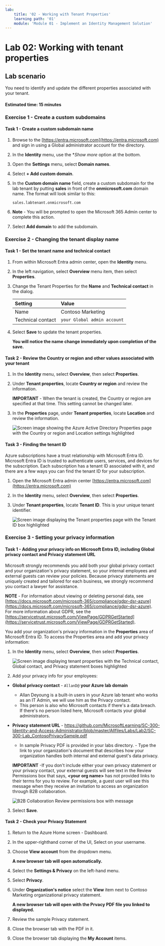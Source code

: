 ```yaml
---
lab:
    title: '02 - Working with Tenant Properties'
    learning path: '01'
    module: 'Module 01 - Implement an Identity Management Solution'
---
```


# Lab 02: Working with tenant properties

## Lab scenario

You need to identify and update the different properties associated with your tenant.

#### Estimated time: 15 minutes

### Exercise 1 - Create a custom subdomains 

#### Task 1 - Create a custom subdomain name

1. Browse to the [https://entra.microsoft.com](https://entra.microsoft.com) and sign in using a Global administrator account for the directory.

1. In the **Identity** menu, use the **Show more* option at the bottom.

1.  Open the **Settings** menu, select **Domain names**.

1. Select **+ Add custom domain**.

1. In the **Custom domain name** field, create a custom subdomain for the lab tenant by putting **sales** in front of the **onmicrosoft.com** domain name.  The format will look similar to this:

    ```
    sales.labtenant.onmicrosoft.com
    ```

1. **Note** - You will be prompted to open the Microsoft 365 Admin center to complete this action.

1. Select **Add domain** to add the subdomain.


### Exercise 2 - Changing the tenant display name

#### Task 1 - Set the tenant name and technical contact

1. From within Microsoft Entra admin center, open the **Identity** menu.

1. In the left navigation, select **Overview** menu item, then select **Properties**.

1. Change the Tenant Properties for the **Name** and **Technical contact** in the dialog.

    | **Setting** | **Value** |
    | :--- | :--- |
    | Name | Contoso Marketing |
    | Technical contact | `your Global admin account` |

1. Select **Save** to update the tenant properties.

   **You will notice the name change immediately upon completion of the save.**

#### Task 2 - Review the Country or region and other values associated with your tenant

1. In the **Identity** menu, select **Overview**, then select **Properties**.

2. Under **Tenant properties**, locate **Country or region** and review the information.

    **IMPORTANT** - When the tenant is created, the Country or region are specified at that time. This setting cannot be changed later.

3. In the **Properties** page, under **Tenant properties**, locate **Location** and review the information.

    ![Screen image showing the Azure Active Directory Properties page with the Country or region and Location settings highlighted](./media/azure-active-directory-properties-country-location.png)

#### Task 3 - Finding the tenant ID

Azure subscriptions have a trust relationship with Microsoft Entra ID. Microsoft Entra ID is trusted to authenticate users, services, and devices for the subscription. Each subscription has a tenant ID associated with it, and there are a few ways you can find the tenant ID for your subscription.

1. Open the Microsoft Entra admin center [https://entra.microsoft.com](https://entra.microsoft.com)

1. In the **Identity** menu, select **Overview**, then select **Properties**.

1. Under **Tenant properties**, locate **Tenant ID**. This is your unique tenant identifier.

    ![Screen image displaying the Tenant properties page with the Tenant ID box highlighted](./media/portal-tenant-id.png)

### Exercise 3 - Setting your privacy information

#### Task 1 - Adding your privacy info on Microsoft Entra ID, including Global privacy contact and Privacy statement URL

Microsoft strongly recommends you add both your global privacy contact and your organization's privacy statement, so your internal employees and external guests can review your policies. Because privacy statements are uniquely created and tailored for each business, we strongly recommend you contact a lawyer for assistance.

   **NOTE** - For information about viewing or deleting personal data, see [https://docs.microsoft.com/microsoft-365/compliance/gdpr-dsr-azure](https://docs.microsoft.com/microsoft-365/compliance/gdpr-dsr-azure). For more information about GDPR, see the [https://servicetrust.microsoft.com/ViewPage/GDPRGetStarted](https://servicetrust.microsoft.com/ViewPage/GDPRGetStarted).

You add your organization's privacy information in the **Properties** area of Microsoft Entra ID. To access the Properties area and add your privacy information:

1. In the **Identity** menu, select **Overview**, then select **Properties**.

    ![Screen image displaying tenant properties with the Technical contact, Global contact, and Privacy statement boxes highlighted](./media/properties-area.png)

2. Add your privacy info for your employees:

- **Global privacy contact** - `AllanD@` **your Azure lab domain**
     - Allan Deyoung is a built-in users in your Azure lab tenant who works as an IT Admin, we will use him as the Privacy contact.
     - This person is also who Microsoft contacts if there's a data breach. If there's no person listed here, Microsoft contacts your global administrators.

- **Privacy statement URL** -  <https://github.com/MicrosoftLearning/SC-300-Identity-and-Access-Administrator/blob/master/Allfiles/Labs/Lab2/SC-300-Lab_ContosoPrivacySample.pdf>

     - In sample Privacy PDF is provided in your labs directory.
     - Type the link to your organization's document that describes how your organization handles both internal and external guest's data privacy.

    **IMPORTANT** -If you don't include either your own privacy statement or your privacy contact, your external guests will see text in the Review Permissions box that says, **<your org name\>** has not provided links to their terms for you to review. For example, a guest user will see this message when they receive an invitation to access an organization through B2B collaboration.

    ![B2B Collaboration Review permissions box with message](./media/active-directory-no-privacy-statement-or-contact.png)

3. Select **Save**.

#### Task 2 - Check your Privacy Statement

1. Return to the Azure Home screen - Dashboard.
2. In the upper-righthand corner of the UI, Select on your username.
3. Choose **View account** from the dropdown menu.

     **A new browser tab will open automatically.**

4. Select the **Settings & Privacy** on the left-hand menu.
5. Select **Privacy**.
6. Under **Organization's notice** select the **View** item next to Contoso Marketing organizational privacy statement.

     **A new browser tab will open with the Prvacy PDF file you linked to displayed.**

7. Review the sample Privacy statement.
8. Close the browser tab with the PDF in it.
9. Close the browser tab displaying the **My Account** items.
